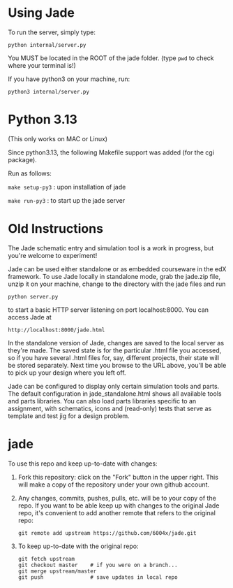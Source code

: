 Using Jade
=====

To run the server, simply type:
```
python internal/server.py
```

You MUST be located in the ROOT of the jade folder.
(type `pwd` to check where your terminal is!)

If you have python3 on your machine, run:
```
python3 internal/server.py
```


Python 3.13
=====
(This only works on MAC or Linux)

Since python3.13, the following Makefile support was added (for the cgi package).

Run as follows:

`make setup-py3` : upon installation of jade

`make run-py3` : to start up the jade server

Old Instructions
=====

The Jade schematic entry and simulation tool is a work in progress,
but you're welcome to experiment!

Jade can be used either standalone or as embedded courseware in the
edX framework.  To use Jade locally in standalone mode, grab the jade.zip
file, unzip it on your machine, change to the directory with the jade
files and run

    python server.py

to start a basic HTTP server listening on port localhost:8000.
You can access Jade at

    http://localhost:8000/jade.html

In the standalone version of Jade, changes are saved to the local
server as they're made.  The saved state is for the particular .html
file you accessed, so if you have several .html files for, say,
different projects, their state will be stored separately.  Next time
you browse to the URL above, you'll be able to pick up your design
where you left off.

Jade can be configured to display only certain simulation tools and
parts.  The default configuration in jade_standalone.html shows all
available tools and parts libraries.  You can also load parts libraries
specific to an assignment, with schematics, icons and (read-only) tests
that serve as template and test jig for a design problem.

jade
====

To use this repo and keep up-to-date with changes:

1.  Fork this repository: click on the "Fork" button in the upper
    right.  This will make a copy of the repository under your own
    github account.

2.  Any changes, commits, pushes, pulls, etc. will be to your copy
    of the repo.  If you want to be able keep up with changes to the
    original Jade repo, it's convenient to add another remote that
    refers to the original repo:

        git remote add upstream https://github.com/6004x/jade.git

3.  To keep up-to-date with the original repo:

        git fetch upstream
        git checkout master    # if you were on a branch...
        git merge upstream/master
        git push               # save updates in local repo

